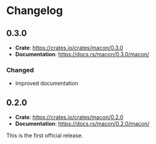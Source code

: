 # Changelog

## 0.3.0

* **Crate**: https://crates.io/crates/macon/0.3.0
* **Documentation**: https://docs.rs/macon/0.3.0/macon/

### Changed

- Improved documentation

## 0.2.0

* **Crate**: https://crates.io/crates/macon/0.2.0
* **Documentation**: https://docs.rs/macon/0.2.0/macon/

This is the first official release.
